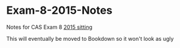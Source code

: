 # Exam-8-2015-Notes

Notes for CAS Exam 8 [2015 sitting](http://cliffordlau.github.io/Exam-8-2015-Notes/)

This will eventually be moved to Bookdown so it won't look as ugly
